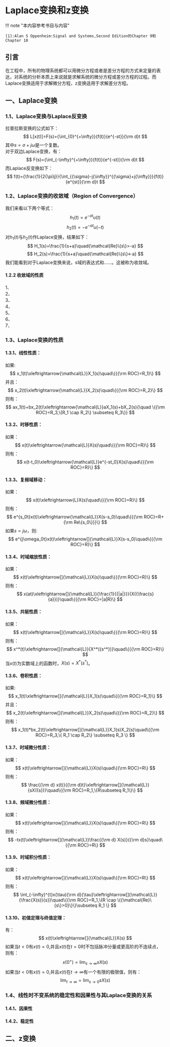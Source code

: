 # Laplace变换和z变换

!!! note "本内容参考书目与内容"

    [1]:Alan S Oppenheim:Signal and Systems,Second Edition的Chapter 9和Chapter 10

## 引言

在工程中，所有的物理系统都可以用微分方程或者是差分方程的方式来定量的表达，对系统的分析本质上来说就是求解系统的微分方程或差分方程的过程。而Laplace变换适用于求解微分方程，z变换适用于求解差分方程。

## 一、Laplace变换

### 1.1、Laplace变换与Laplace反变换

拉普拉斯变换的公式如下：
$$
L[x(t)]=F(s)={\int_{0}^{+\infty}}{f(t)}{e^{-st}}{\rm d}t
$$
其中$s={\sigma}+j{\omega}$是一个复数。  
对于双边Laplace变换，有：
$$
F(s)={\int_{-\infty}^{+\infty}}{f(t)}{e^{-st}}{\rm d}t
$$
而Laplace反变换如下：
$$
f(t)={\frac{1}{2{\pi}j}}{\int_{{\sigma}-j{\infty}}^{{\sigma}+j{\infty}}}{f(t)}{e^{st}}{\rm d}t
$$

### 1.2、Laplace变换的收敛域（Region of Convergence）

我们来看以下两个等式：
$$
h_1(t)=e^{-at}u(t)
$$
$$
h_2(t)=-e^{-at}u(-t)
$$
对$h_1(t)$与$h_2(t)$作Laplace变换，结果如下：
$$
H_1(s)=\frac{1}{s+a}\quad{\mathcal{Re}\{s\}>-a}
$$
$$
H_2(s)=\frac{1}{s+a}\quad{\mathcal{Re}\{s\}<-a}
$$
我们能看到对于Laplace变换来说，s域的表达式和……。这被称为收敛域。

#### 1.2.2 收敛域的性质

1、  
2、  
3、  
4、  
5、  
6、  
7、  

### 1.3、Laplace变换的性质

#### 1.3.1、线性性质：  

如果:  
$$
x_1(t)\xleftrightarrow{\mathcal{L}}X_1(s)\quad\{{{\rm ROC}=R_1}\}
$$
并且：
$$
x_2(t)\xleftrightarrow{\mathcal{L}}X_2(s)\quad\{{{\rm ROC}=R_2}\}
$$
则有：
$$
ax_1(t)+bx_2(t)\xleftrightarrow{\mathcal{L}}aX_1(s)+bX_2(s){\quad \{{\rm ROC}=R_3,\{R_1 \cap R_2\} \subseteq R_3\}}
$$

#### 1.3.2、时移性质：

如果：
$$
x(t)\xleftrightarrow{\mathcal{L}}X(s)\quad\{{{\rm ROC}=R}\}
$$
则有：
$$
x(t-t_0)\xleftrightarrow{\mathcal{L}}e^{-st_0}X(s)\quad\{{{\rm ROC}=R}\}
$$

#### 1.3.3、复频域移动：

如果：
$$
x(t)\xleftrightarrow{L}X(s)\quad\{{{\rm ROC}=R}\}
$$
则有：
$$
e^{s_0t}x(t)\xleftrightarrow{\mathcal{L}}X(s-s_0)\quad\{{{\rm ROC}=R+{\rm Re\{s_0\}}}\}
$$
如果$s=j\omega$，则:
$$
e^{j\omega_0t}x(t)\xleftrightarrow[]{\mathcal{L}}X(s-s_0)\quad\{{{\rm ROC}=R}\}
$$

#### 1.3.4、时域缩放性质：

如果：
$$
x(t)\xleftrightarrow[]{\mathcal{L}}X(s)\quad\{{{\rm ROC}=R}\}
$$
则有：
$$
x(at)\xleftrightarrow[]{\mathcal{L}}{\frac{1}{{|a|}}}{X({\frac{s}{a}})}\quad\{{{\rm ROC}=|a|R}\}
$$

#### 1.3.5、共轭性质：

如果：
$$
x(t)\xleftrightarrow[]{\mathcal{L}}X(s)\quad\{{{\rm ROC}=R}\}
$$
则有：
$$
x^*(t)\xleftrightarrow[]{\mathcal{L}}{X^*({s^*})}\quad\{{{\rm ROC}=R}\}
$$
当$x(t)$为实数域上的函数时，$X(s)=X^*(s^*)$。

#### 1.3.6、卷积性质：

如果:  
$$
x_1(t)\xleftrightarrow[]{\mathcal{L}}X_1(s)\quad\{{{\rm ROC}=R_1}\}
$$
并且：
$$
x_2(t)\xleftrightarrow[]{\mathcal{L}}X_2(s)\quad\{{{\rm ROC}=R_2}\}
$$
则有：
$$
x_1(t)*bx_2(t)\xleftrightarrow[]{\mathcal{L}}X_1(s)X_2(s)\quad\{{\rm ROC}=R_3,\{ R_1 \cap R_2\} \subseteq R_3 \}
$$

#### 1.3.7、时域微分性质：

如果：
$$
x(t)\xleftrightarrow[]{\mathcal{L}}X(s)\quad\{{\rm ROC}=R\}
$$
则有：
$$
\frac{{\rm d} x(t)}{{\rm d}t}\xleftrightarrow[]{\mathcal{L}}{sX({s})}\quad\{{\rm ROC}=R_1,\{R\subseteq R_1\}\}
$$

#### 1.3.8、频域微分性质：

如果：
$$
x(t)\xleftrightarrow[]{\mathcal{L}}X(s)\quad\{{\rm ROC}=R\}
$$
则有：
$$
-tx(t)\xleftrightarrow[]{\mathcal{L}}\frac{{\rm d} X(s)}{{\rm d}s}\quad\{{\rm ROC}=R\}
$$

#### 1.3.9、时域积分性质：

如果：
$$
x(t)\xleftrightarrow[]{\mathcal{L}}X(s)\quad\{{\rm ROC}=R\}
$$
则有：
$$
\int_{-\infty}^{t}x(\tau){\rm d}{\tau}\xleftrightarrow[]{\mathcal{L}}{\frac{X(s)}{s}}\quad\{{\rm ROC}=R_1,\{R \cap \{{\mathcal{Re}\{s\}>0}\}\}\subseteq R_1  \}
$$

#### 1.3.10、初值定理与终值定理：

有：
$$
x(t)\xleftrightarrow[]{\mathcal{L}}X(s)
$$
如果当$t<0$有$x(t)=0$,并且$x(t)$在$t=0$时不包括脉冲分量或更高阶的不连续点，则有：
$$
x(0^+)=\lim_{s \rightarrow {\infty}}{sX(s)}
$$
如果当$t<0$有$x(t)=0$,并且$x(t)$在${t \rightarrow {\infty}}$有一个有限的极限值，则有：
$$
\lim_{t \rightarrow {\infty}}=\lim_{s \rightarrow {0}}{sX(s)}
$$

### 1.4、线性时不变系统的稳定性和因果性与其Laplace变换的关系

#### 1.4.1、因果性

#### 1.4.2、稳定性

## 二、z变换
